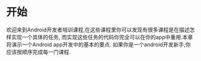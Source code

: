 # 开始
 欢迎来到Android开发者培训课程,在这些课程里你可以发现有很多课程是在描述怎样实现一个具体的任务,
 而实现这些任务的代码你完全可以在你的app中重用.本章将演示一个Android app开发中的基本的要点.
 如果你是一个android开发新手,你应该按顺序完成每一门课程.
